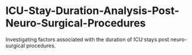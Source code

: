 # ICU-Stay-Duration-Analysis-Post-Neuro-Surgical-Procedures
Investigating factors associated with the duration of ICU stays post neuro-surgical procedures.
